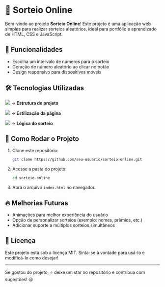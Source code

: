 # 🎲 Sorteio Online

Bem-vindo ao projeto **Sorteio Online**! Este projeto é uma aplicação web simples para realizar sorteios aleatórios, ideal para portfólio e aprendizado de HTML, CSS e JavaScript.


## 🚀 Funcionalidades

- Escolha um intervalo de números para o sorteio
- Geração de número aleatório ao clicar no botão
- Design responsivo para dispositivos móveis

## 🛠 Tecnologias Utilizadas

<img src="https://img.shields.io/badge/HTML5-E34F26?style=for-the-badge&logo=html5&logoColor=white"> → **Estrutura do projeto**

 <img src="https://img.shields.io/badge/CSS3-1572B6?style=for-the-badge&logo=css3&logoColor=white"> → **Estilização da página**

<img src="https://img.shields.io/badge/JavaScript-F7DF1E?style=for-the-badge&logo=javascript&logoColor=black"> → **Lógica do sorteio**

## 📂 Como Rodar o Projeto

1. Clone este repositório:
   ```bash
   git clone https://github.com/seu-usuario/sorteio-online.git
   ```
2. Acesse a pasta do projeto:
   ```bash
   cd sorteio-online
   ```
3. Abra o arquivo `index.html` no navegador.

## 🔥 Melhorias Futuras

- Animações para melhor experiência do usuário
- Opção de personalizar sorteios (exemplo: nomes, prêmios, etc.)
- Adicionar suporte a múltiplos sorteios simultâneos

## 📜 Licença

Este projeto está sob a licença MIT. Sinta-se à vontade para usá-lo e modificá-lo como desejar!

---

Se gostou do projeto, ⭐ deixe um star no repositório e contribua com sugestões! 😃

